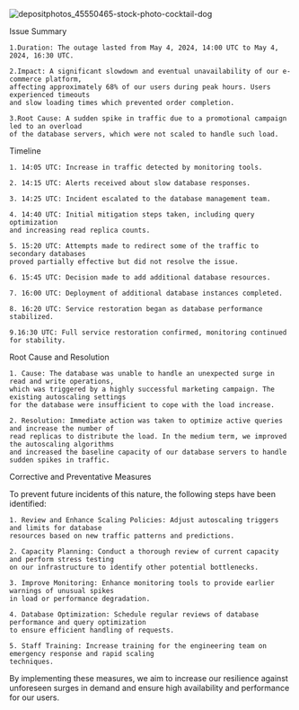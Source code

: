 ![depositphotos_45550465-stock-photo-cocktail-dog](https://github.com/jedidia-nku/alx-system_engineering-devops/assets/131678447/ff29d579-6077-414b-bfe1-40e4727c6012)

Issue Summary

    1.Duration: The outage lasted from May 4, 2024, 14:00 UTC to May 4, 2024, 16:30 UTC.
    
    2.Impact: A significant slowdown and eventual unavailability of our e-commerce platform, 
    affecting approximately 68% of our users during peak hours. Users experienced timeouts 
    and slow loading times which prevented order completion.
    
    3.Root Cause: A sudden spike in traffic due to a promotional campaign led to an overload 
    of the database servers, which were not scaled to handle such load.

Timeline

    1. 14:05 UTC: Increase in traffic detected by monitoring tools.

    2. 14:15 UTC: Alerts received about slow database responses.
    
    3. 14:25 UTC: Incident escalated to the database management team.
    
    4. 14:40 UTC: Initial mitigation steps taken, including query optimization 
    and increasing read replica counts.
    
    5. 15:20 UTC: Attempts made to redirect some of the traffic to secondary databases 
    proved partially effective but did not resolve the issue.
    
    6. 15:45 UTC: Decision made to add additional database resources.
    
    7. 16:00 UTC: Deployment of additional database instances completed.
    
    8. 16:20 UTC: Service restoration began as database performance stabilized.
    
    9.16:30 UTC: Full service restoration confirmed, monitoring continued for stability.

Root Cause and Resolution

    1. Cause: The database was unable to handle an unexpected surge in read and write operations, 
    which was triggered by a highly successful marketing campaign. The existing autoscaling settings 
    for the database were insufficient to cope with the load increase.

    2. Resolution: Immediate action was taken to optimize active queries and increase the number of 
    read replicas to distribute the load. In the medium term, we improved the autoscaling algorithms 
    and increased the baseline capacity of our database servers to handle sudden spikes in traffic.

Corrective and Preventative Measures

To prevent future incidents of this nature, the following steps have been identified:

    1. Review and Enhance Scaling Policies: Adjust autoscaling triggers and limits for database 
    resources based on new traffic patterns and predictions.

    2. Capacity Planning: Conduct a thorough review of current capacity and perform stress testing 
    on our infrastructure to identify other potential bottlenecks.

    3. Improve Monitoring: Enhance monitoring tools to provide earlier warnings of unusual spikes 
    in load or performance degradation.

    4. Database Optimization: Schedule regular reviews of database performance and query optimization 
    to ensure efficient handling of requests.

    5. Staff Training: Increase training for the engineering team on emergency response and rapid scaling 
    techniques.

By implementing these measures, we aim to increase our resilience against unforeseen surges in demand and 
ensure high availability and performance for our users.
